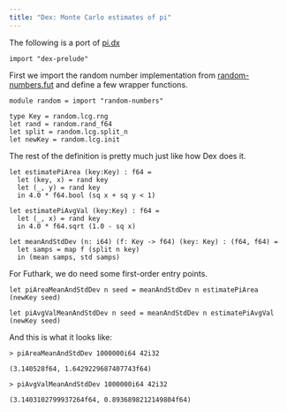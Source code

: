 ```yaml
---
title: "Dex: Monte Carlo estimates of pi"
---
```


The following is a port of
[pi.dx](https://google-research.github.io/dex-lang/pi.html)

```futhark
import "dex-prelude"
```

First we import the random number implementation from
[random-numbers.fut](random-numbers.html) and define a few wrapper
functions.

```futhark
module random = import "random-numbers"

type Key = random.lcg.rng
let rand = random.rand_f64
let split = random.lcg.split_n
let newKey = random.lcg.init
```

The rest of the definition is pretty much just like how Dex does
it.

```futhark
let estimatePiArea (key:Key) : f64 =
  let (key, x) = rand key
  let (_, y) = rand key
  in 4.0 * f64.bool (sq x + sq y < 1)

let estimatePiAvgVal (key:Key) : f64 =
  let (_, x) = rand key
  in 4.0 * f64.sqrt (1.0 - sq x)

let meanAndStdDev (n: i64) (f: Key -> f64) (key: Key) : (f64, f64) =
  let samps = map f (split n key)
  in (mean samps, std samps)
```

For Futhark, we do need some first-order entry points.

```futhark
let piAreaMeanAndStdDev n seed = meanAndStdDev n estimatePiArea (newKey seed)

let piAvgValMeanAndStdDev n seed = meanAndStdDev n estimatePiAvgVal (newKey seed)
```

And this is what it looks like:

```
> piAreaMeanAndStdDev 1000000i64 42i32
```

```
(3.140528f64, 1.6429229687407743f64)
```


```
> piAvgValMeanAndStdDev 1000000i64 42i32
```

```
(3.1403102799937264f64, 0.8936898212149804f64)
```


